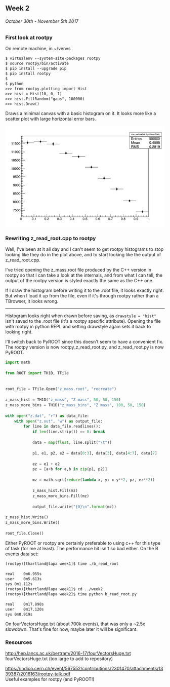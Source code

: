 ## Week 2
###### October 30th - November 5th 2017

### First look at rootpy
On remote machine, in ~/venvs

    $ virtualenv --system-site-packages rootpy
    $ source rootpy/bin/activate
    $ pip install --upgrade pip
    $ pip install rootpy
    $
    $ python
    >>> from rootpy.plotting import Hist
    >>> hist = Hist(10, 0, 1)
    >>> hist.FillRandom("gaus", 100000)
    >>> hist.Draw()

Draws a minimal canvas with a basic histogram on it.
It looks more like a scatter plot with large horizontal error bars.

![image](https://github.com/H4rtland/masters/blob/master/week02/imgs/first_rootpy_hist.png "Basic histogram")

### Rewriting z_read_root.cpp to rootpy

Well, I've been at it all day and I can't seem to get rootpy histograms to stop looking like they do in the plot above,
and to start looking like the output of z_read_root.cpp.

I've tried opening the z_mass.root file produced by the C++ version in rootpy so that I can take a look at the internals,
and from what I can tell, the output of the rootpy version is styled exactly the same as the C++ one.

If I draw the histogram before writing it to the .root file, it looks exactly right.
But when I load it up from the file, even if it's through rootpy rather than a TBrowser, it looks wrong.

---

Histogram looks right when drawn before saving, as `drawstyle = "hist"` isn't saved to the .root file (it's a rootpy specific attribute).
Opening the file with rootpy in python REPL and setting drawstyle again sets it back to looking right.

I'll switch back to PyROOT since this doesn't seem to have a convenient fix.
The rootpy version is now rootpy_z_read_root.py, and z_read_root.py is now PyROOT.

```python
import math

from ROOT import TH1D, TFile


root_file = TFile.Open("z_mass.root", "recreate")

z_mass_hist = TH1D("z_mass", "Z mass", 50, 50, 150)
z_mass_more_bins = TH1D("z_mass_bins", "Z mass", 100, 50, 150)

with open("z.dat", "r") as data_file:
    with open("z.out", "w") as output_file:
        for line in data_file.readlines():
            if len(line.strip()) == 0: break

            data = map(float, line.split("\t"))

            p1, e1, p2, e2 = data[0:3], data[3], data[4:7], data[7]

            ez = e1 + e2
            pz = [a+b for a,b in zip(p1, p2)]

            mz = math.sqrt(reduce(lambda x, y: x-y**2, pz, ez**2))

            z_mass_hist.Fill(mz)
            z_mass_more_bins.Fill(mz)

            output_file.write("{0}\n".format(mz))

z_mass_hist.Write()
z_mass_more_bins.Write()

root_file.Close()
```


Either PyROOT or rootpy are certainly preferable to using c++ for this type of task (for me at least). 
The performance hit isn't so bad either. On the B events data set:

```
(rootpy)[thartland@lapa week1]$ time ./b_read_root

real	0m6.955s
user	0m5.613s
sys	0m1.112s
(rootpy)[thartland@lapa week1]$ cd ../week2
(rootpy)[thartland@lapa week2]$ time python b_read_root.py 

real	0m17.898s
user	0m17.120s
sys	0m0.919s
```

On fourVectorsHuge.txt (about 700k events), that was only a ~2.5x slowdown.
That's fine for now, maybe later it will be significant.


### Resources

http://hep.lancs.ac.uk/bertram/2016-17/fourVectorsHuge.txt  
fourVectorsHuge.txt (too large to add to repository)

https://indico.cern.ch/event/567552/contributions/2301470/attachments/1339387/2016163/rootpy-talk.pdf  
Useful examples for rootpy (and PyROOT!)


